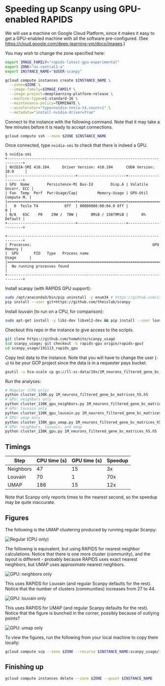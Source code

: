 # Speeding up Scanpy using GPU-enabled RAPIDS

We will use a machine on Google Cloud Platform, since it makes it easy
to get a GPU-enabled machine with all the software pre-configured.
(See https://cloud.google.com/deep-learning-vm/docs/images.)

You may wish to change the zone specified here:

```bash
export IMAGE_FAMILY="rapids-latest-gpu-experimental"
export ZONE="us-central1-a"
export INSTANCE_NAME="$USER-scanpy"

gcloud compute instances create $INSTANCE_NAME \
  --zone=$ZONE \
  --image-family=$IMAGE_FAMILY \
  --image-project=deeplearning-platform-release \
  --machine-type=n1-standard-16 \
  --maintenance-policy=TERMINATE \
  --accelerator="type=nvidia-tesla-t4,count=1" \
  --metadata="install-nvidia-driver=True"
```

Connect to the instance with the following command. Note that it may
take a few minutes before it is ready to accept connections.

```bash
gcloud compute ssh --zone $ZONE $INSTANCE_NAME
```

Once connected, type `nvidia-smi` to check that there is indeed a GPU.

```
$ nvidia-smi
+-----------------------------------------------------------------------------+
| NVIDIA-SMI 410.104      Driver Version: 410.104      CUDA Version: 10.0     |
|-------------------------------+----------------------+----------------------+
| GPU  Name        Persistence-M| Bus-Id        Disp.A | Volatile Uncorr. ECC |
| Fan  Temp  Perf  Pwr:Usage/Cap|         Memory-Usage | GPU-Util  Compute M. |
|===============================+======================+======================|
|   0  Tesla T4            Off  | 00000000:00:04.0 Off |                    0 |
| N/A   65C    P0    29W /  70W |      0MiB / 15079MiB |      0%      Default |
+-------------------------------+----------------------+----------------------+

+-----------------------------------------------------------------------------+
| Processes:                                                       GPU Memory |
|  GPU       PID   Type   Process name                             Usage      |
|=============================================================================|
|  No running processes found                                                 |
+-----------------------------------------------------------------------------+
```

Install scanpy (with RAPIDS GPU support):

```bash
sudo /opt/anaconda3/bin/pip uninstall -y enum34 # https://github.com/iterative/dvc/issues/1995
pip install --user git+https://github.com/theislab/scanpy
```

Install louvain (to run on a CPU, for comparison):

```bash
sudo apt-get install -y libz-dev libxml2-dev && pip install --user louvain # takes a while to install from source
```

Checkout this repo in the instance to give access to the scripts.

```bash
git clone https://github.com/tomwhite/scanpy_usage
(cd scanpy_usage; git checkout -b rapids-gpu origin/rapids-gpu)
cd scanpy_usage/191113_rapids_gpu
```

Copy test data to the instance. Note that you will have to change the user
(`-u`) to be your GCP project since the data is in a requester pays bucket.

```bash
gsutil -u hca-scale cp gs://ll-sc-data/10x/1M_neurons_filtered_gene_bc_matrices_h5.h5 1M_neurons_filtered_gene_bc_matrices_h5.h5
```

Run the analyses:

```bash
# Regular (CPU only)
python cluster_130K.py 1M_neurons_filtered_gene_bc_matrices_h5.h5
# GPU: neighbors only
python cluster_130K_gpu_neighbors.py 1M_neurons_filtered_gene_bc_matrices_h5.h5
# GPU: louvain only
python cluster_130K_gpu_louvain.py 1M_neurons_filtered_gene_bc_matrices_h5.h5
# GPU: umap only
python cluster_130K_gpu_umap.py 1M_neurons_filtered_gene_bc_matrices_h5.h5
# GPU: neighbors, louvain, and umap
python cluster_130K_gpu.py 1M_neurons_filtered_gene_bc_matrices_h5.h5
```

## Timings

| Step      | CPU time (s) | GPU time (s) | Speedup |
| --------- | ------------ | ------------ | ------- |
| Neighbors | 47           | 15           | 3x      |
| Louvain   | 70           | 1            | 70x     |
| UMAP      | 186          | 15           | 12x     |

Note that Scanpy only reports times to the nearest second, so the speedup may be quite inaccurate.

## Figures

The following is the UMAP clustering produced by running regular Scanpy:

![Regular (CPU only)](figures/umap_130K.png)

The following is equivalent, but using RAPIDS for nearest neighbor calculations.
Notice that there is one more cluster (community), and the layout is different - probably
because RAPIDS uses exact nearest neighbors, but UMAP uses approximate nearest neighbors.

![GPU: neighbors only](figures/umap_130K_gpu_neighbors.png)

This uses RAPIDS for Louvain (and regular Scanpy defaults for the rest).
Notice that the number of clusters (communities) increases from 27 to 44.

![GPU: louvain only](figures/umap_130K_gpu_louvain.png)

This uses RAPIDS for UMAP (and regular Scanpy defaults for the rest).
Notice that the figure is bunched in the corner, possibly because of outlying points?

![GPU: umap only](figures/umap_130K_gpu_umap.png)

To view the figures, run the following from your local machine to copy
them locally:

```bash
gcloud compute scp --zone $ZONE --recurse $INSTANCE_NAME:scanpy_usage/191113_rapids_gpu/figures figures_local
```

## Finishing up

```bash
gcloud compute instances delete --zone $ZONE --quiet $INSTANCE_NAME
```
